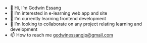 - 👋 Hi, I’m Godwin Essang
- 👀 I’m interested in e-learning web app and site
- 🌱 I’m currently learning frontend development 
- 💞️ I’m looking to collaborate on any project relating learning and development 
- 📫 How to reach me godwinessangjp@gmail.com 

<!---
Gessang/Gessang is a ✨ special ✨ repository because its `README.md` (this file) appears on your GitHub profile.
You can click the Preview link to take a look at your changes.
--->
